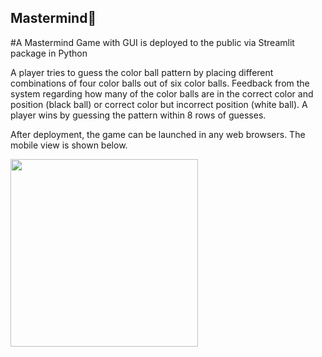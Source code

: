 ## Mastermind💯
#A Mastermind Game with GUI is deployed to the public via Streamlit package in Python

A player tries to guess the color ball pattern by placing different combinations of four color balls out of six color balls. Feedback from the system regarding how many of the color balls are in the correct color and position (black ball) or correct color but incorrect position (white ball). A player wins by guessing the pattern within 8 rows of guesses.

After deployment, the game can be launched in any web browsers. The mobile view is shown below.

<img src="https://github.com/Ivan-Law/Mastermind100/assets/47113978/c4c428a0-5348-4713-9399-0e2f7a19ee9b" width="300" />
